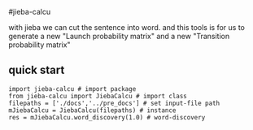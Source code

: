 #jieba-calcu

with jieba we can cut the sentence into word.
and this tools is for us to generate a new "Launch probability matrix" and a new "Transition probability matrix"

## quick start
```
import jieba-calcu # import package
from jieba-calcu import JiebaCalcu # import class
filepaths = ['./docs','../pre_docs'] # set input-file path
mJiebaCalcu = JiebaCalcu(filepaths) # instance
res = mJiebaCalcu.word_discovery(1.0) # word-discovery

```
